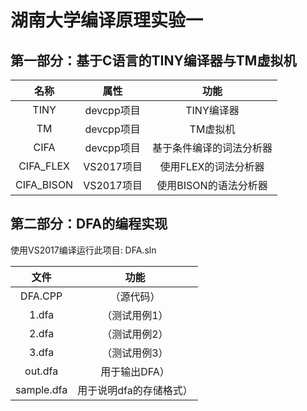 # 湖南大学编译原理实验一
## 第一部分：基于C语言的TINY编译器与TM虚拟机
名称 | 属性 | 功能
:-: | :-: | :-: 
TINY|devcpp项目|TINY编译器  
TM|devcpp项目|TM虚拟机  
CIFA|devcpp项目|基于条件编译的词法分析器  
CIFA_FLEX|VS2017项目|使用FLEX的词法分析器  
CIFA_BISON|VS2017项目|使用BISON的语法分析器  

## 第二部分：DFA的编程实现
使用VS2017编译运行此项目: DFA.sln

文件 | 功能
:-:  | :-:
DFA.CPP|（源代码）
1.dfa|（测试用例1）
2.dfa|（测试用例2）
3.dfa|（测试用例3）
out.dfa|用于输出DFA）
sample.dfa|用于说明dfa的存储格式）
